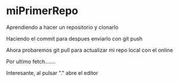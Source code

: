 # miPrimerRepo

Aprendiendo a hacer un repositorio y clonarlo

Haciendo el commit para despues enviarlo con git push

Ahora probaremos git pull para actualizar mi repo local con el online

Por ultimo fetch.......

Interesante, al pulsar "." abre el editor
